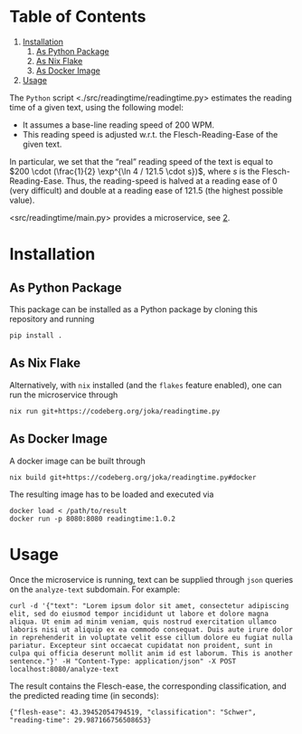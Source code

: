 
# Table of Contents

1.  [Installation](#org4205139)
    1.  [As Python Package](#orge434e5c)
    2.  [As Nix Flake](#orgb2afec3)
    3.  [As Docker Image](#org837875d)
2.  [Usage](#orgd722780)

The `Python` script <./src/readingtime/readingtime.py> estimates the reading time of a given text, using the following model:

-   It assumes a base-line reading speed of 200 WPM.
-   This reading speed is adjusted w.r.t. the Flesch-Reading-Ease of the given text.

In particular, we set that the &ldquo;real&rdquo; reading speed of the text is equal to $200 \cdot (\frac{1}{2} \exp^{\ln 4 / 121.5 \cdot s})$, where $s$ is the Flesch-Reading-Ease.
Thus, the reading-speed is halved at a reading ease of $0$ (very difficult) and double at a reading ease of $121.5$ (the highest possible value).

<src/readingtime/main.py> provides a microservice, see [2](#orgd722780).


<a id="org4205139"></a>

# Installation


<a id="orge434e5c"></a>

## As Python Package

This package can be installed as a Python package by cloning this repository and running

    pip install .


<a id="orgb2afec3"></a>

## As Nix Flake

Alternatively, with `nix` installed (and the `flakes` feature enabled), one can run the microservice through

    nix run git+https://codeberg.org/joka/readingtime.py


<a id="org837875d"></a>

## As Docker Image

A docker image can be built through

    nix build git+https://codeberg.org/joka/readingtime.py#docker

The resulting image has to be loaded and executed via

    docker load < /path/to/result
    docker run -p 8080:8080 readingtime:1.0.2


<a id="orgd722780"></a>

# Usage

Once the microservice is running, text can be supplied through `json` queries on the `analyze-text` subdomain.
For example:

    curl -d '{"text": "Lorem ipsum dolor sit amet, consectetur adipiscing elit, sed do eiusmod tempor incididunt ut labore et dolore magna aliqua. Ut enim ad minim veniam, quis nostrud exercitation ullamco laboris nisi ut aliquip ex ea commodo consequat. Duis aute irure dolor in reprehenderit in voluptate velit esse cillum dolore eu fugiat nulla pariatur. Excepteur sint occaecat cupidatat non proident, sunt in culpa qui officia deserunt mollit anim id est laborum. This is another sentence."}' -H "Content-Type: application/json" -X POST localhost:8080/analyze-text

The result contains the Flesch-ease, the corresponding classification, and the predicted reading time (in seconds):

    {"flesh-ease": 43.39452054794519, "classification": "Schwer", "reading-time": 29.987166756508653}

